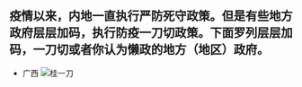 ## 疫情以来，内地一直执行严防死守政策。但是有些地方政府层层加码，执行防疫一刀切政策。下面罗列层层加码，一刀切或者你认为懒政的地方（地区）政府。

* 广西
![桂一刀](https://guiyidao.github.io/img/20220117.jpeg)
